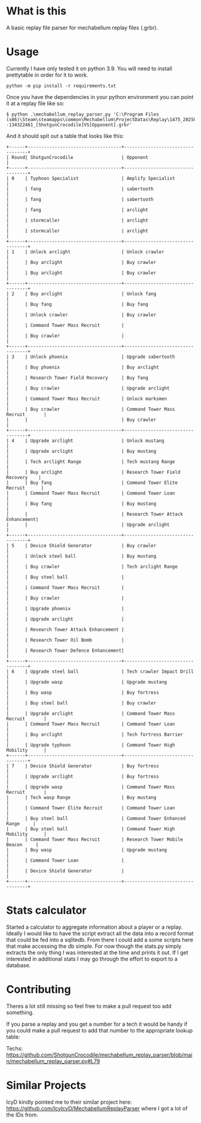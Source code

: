 # What is this

A basic replay file parser for mechabellum replay files (.grbr).

# Usage

Currently I have only tested it on python 3.9. You will need to install prettytable in order for it to work.

```
python -m pip install -r requirements.txt
```

Once you have the dependencies in your python environment you can point it at a replay file like so:

```
$ python .\mechabellum_replay_parser.py 'C:\Program Files (x86)\Steam\steamapps\common\Mechabellum\ProjectDatas\Replay\1475_20250110--134322461_[ShotgunCrocodile]VS[Opponent].grbr'
```
 
And it should spit out a table that looks like this:

```
+------+-----------------------------------+----------------------------------+
| Round| ShotgunCrocodile                  | Opponent                         |
+------+-----------------------------------+----------------------------------+
| 0    | Typhoon Specialist                | Amplify Specialist               |
|      | fang                              | sabertooth                       |
|      | fang                              | sabertooth                       |
|      | fang                              | arclight                         |
|      | stormcaller                       | arclight                         |
|      | stormcaller                       | arclight                         |
+------+-----------------------------------+----------------------------------+
| 1    | Unlock arclight                   | Unlock crawler                   |
|      | Buy arclight                      | Buy crawler                      |
|      | Buy arclight                      | Buy crawler                      |
+------+-----------------------------------+----------------------------------+
| 2    | Buy arclight                      | Unlock fang                      |
|      | Buy fang                          | Buy fang                         |
|      | Unlock crawler                    | Buy crawler                      |
|      | Command Tower Mass Recruit        |                                  |
|      | Buy crawler                       |                                  |
+------+-----------------------------------+----------------------------------+
| 3    | Unlock phoenix                    | Upgrade sabertooth               |
|      | Buy phoenix                       | Buy arclight                     |
|      | Research Tower Field Recovery     | Buy fang                         |
|      | Buy crawler                       | Upgrade arclight                 |
|      | Command Tower Mass Recruit        | Unlock marksmen                  |
|      | Buy crawler                       | Command Tower Mass Recruit       |
|      |                                   | Buy crawler                      |
+------+-----------------------------------+----------------------------------+
| 4    | Upgrade arclight                  | Unlock mustang                   |
|      | Upgrade arclight                  | Buy mustang                      |
|      | Tech arclight Range               | Tech mustang Range               |
|      | Buy arclight                      | Research Tower Field Recovery    |
|      | Buy fang                          | Command Tower Elite Recruit      |
|      | Command Tower Mass Recruit        | Command Tower Loan               |
|      | Buy fang                          | Buy mustang                      |
|      |                                   | Research Tower Attack Enhancement|
|      |                                   | Upgrade arclight                 |
+------+-----------------------------------+----------------------------------+
| 5    | Device Shield Generator           | Buy crawler                      |
|      | Unlock steel ball                 | Buy mustang                      |
|      | Buy crawler                       | Tech arclight Range              |
|      | Buy steel ball                    |                                  |
|      | Command Tower Mass Recruit        |                                  |
|      | Buy crawler                       |                                  |
|      | Upgrade phoenix                   |                                  |
|      | Upgrade arclight                  |                                  |
|      | Research Tower Attack Enhancement |                                  |
|      | Research Tower Oil Bomb           |                                  |
|      | Research Tower Defence Enhancement|                                  |
+------+-----------------------------------+----------------------------------+
| 6    | Upgrade steel ball                | Tech crawler Impact Drill        |
|      | Upgrade wasp                      | Upgrade mustang                  |
|      | Buy wasp                          | Buy fortress                     |
|      | Buy steel ball                    | Buy crawler                      |
|      | Upgrade arclight                  | Command Tower Mass Recruit       |
|      | Command Tower Mass Recruit        | Command Tower Loan               |
|      | Buy arclight                      | Tech fortress Barrier            |
|      | Upgrade typhoon                   | Command Tower High Mobility      |
+------+-----------------------------------+----------------------------------+
| 7    | Device Shield Generator           | Buy fortress                     |
|      | Upgrade arclight                  | Buy fortress                     |
|      | Upgrade wasp                      | Command Tower Mass Recruit       |
|      | Tech wasp Range                   | Buy mustang                      |
|      | Command Tower Elite Recruit       | Command Tower Loan               |
|      | Buy steel ball                    | Command Tower Enhanced Range     |
|      | Buy steel ball                    | Command Tower High Mobility      |
|      | Command Tower Mass Recruit        | Research Tower Mobile Beacon     |
|      | Buy wasp                          | Upgrade mustang                  |
|      | Command Tower Loan                |                                  |
|      | Device Shield Generator           |                                  |
+------+-----------------------------------+----------------------------------+
```

# Stats calculator

Started a calculator to aggregate information about a player or a replay. Ideally I would like to have the script extract all the data
into a record format that could be fed into a sqlitedb. From there I could add a some scripts here that make accessing the db 
simple. For now though the stats.py simply extracts the only thing I was interested at the time and prints it out. If I get interested
in additional stats I may go through the effort to export to a database.

# Contributing

Theres a lot still missing so feel free to make a pull request too add something. 

If you parse a replay and you get a number for a tech it would be handy if you could make a pull request to add that number to the appropriate lookup table:

Techs: https://github.com/ShotgunCrocodile/mechabellum_replay_parser/blob/main/mechabellum_replay_parser.py#L79

# Similar Projects

IcyD kindly pointed me to their similar project here: https://github.com/IcyIcyD/MechabellumReplayParser where I got a lot of the IDs from.

